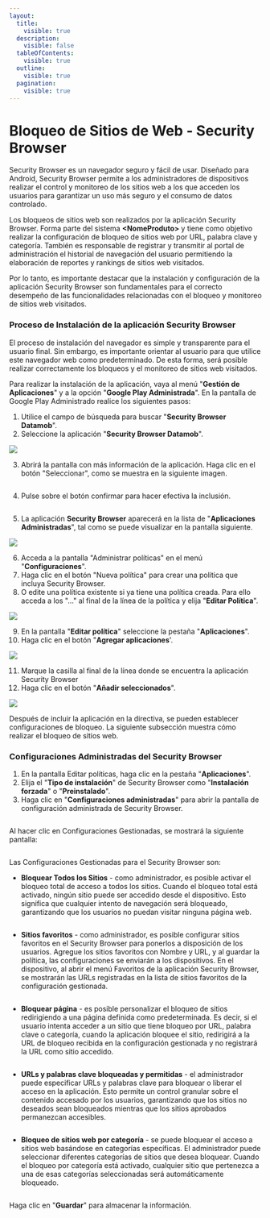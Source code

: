 ```yaml
---
layout:
  title:
    visible: true
  description:
    visible: false
  tableOfContents:
    visible: true
  outline:
    visible: true
  pagination:
    visible: true
---
```


# Bloqueo de Sitios de Web - Security Browser

Security Browser es un navegador seguro y fácil de usar. Diseñado para Android, Security Browser permite a los administradores de dispositivos realizar el control y monitoreo de los sitios web a los que acceden los usuarios para garantizar un uso más seguro y el consumo de datos controlado.

Los bloqueos de sitios web son realizados por la aplicación Security Browser. Forma parte del sistema **\<NomeProduto>** y tiene como objetivo realizar la configuración de bloqueo de sitios web por URL, palabra clave y categoría. También es responsable de registrar y transmitir al portal de administración el historial de navegación del usuario permitiendo la elaboración de reportes y rankings de sitios web visitados.

Por lo tanto, es importante destacar que la instalación y configuración de la aplicación Security Browser son fundamentales para el correcto desempeño de las funcionalidades relacionadas con el bloqueo y monitoreo de sitios web visitados.

### **Proceso de Instalación de la aplicación Security Browser**

El proceso de instalación del navegador es simple y transparente para el usuario final. Sin embargo, es importante orientar al usuario para que utilice este navegador web como predeterminado. De esta forma, será posible realizar correctamente los bloqueos y el monitoreo de sitios web visitados.

Para realizar la instalación de la aplicación, vaya al menú "**Gestión de Aplicaciones**" y a la opción "**Google Play Administrada**". En la pantalla de Google Play Administrado realice los siguientes pasos:

1. Utilice el campo de búsqueda para buscar "**Security Browser Datamob**".
2. Seleccione la aplicación "**Security Browser Datamob**".

![](<../../../../.gitbook/assets/0 (20).png>)

3. Abrirá la pantalla con más información de la aplicación. Haga clic en el botón "Seleccionar", como se muestra en la siguiente imagen.

<figure><img src="../../../../.gitbook/assets/image (75).png" alt=""><figcaption></figcaption></figure>

4. Pulse sobre el botón confirmar para hacer efectiva la inclusión.

<figure><img src="../../../../.gitbook/assets/image (76).png" alt=""><figcaption></figcaption></figure>

5. La aplicación **Security Browser** aparecerá en la lista de "**Aplicaciones Administradas**", tal como se puede visualizar en la pantalla siguiente.

![](<../../../../.gitbook/assets/3 (18).png>)

6. Acceda a la pantalla "Administrar políticas" en el menú "**Configuraciones**".
7. Haga clic en el botón "Nueva política" para crear una política que incluya Security Browser.
8. O edite una política existente si ya tiene una política creada. Para ello acceda a los "..." al final de la línea de la política y elija "**Editar Política**".

![](<../../../../.gitbook/assets/4 (15).png>)

9. En la pantalla "**Editar política**" seleccione la pestaña "**Aplicaciones**".
10. Haga clic en el botón "**Agregar aplicaciones**'.

![](<../../../../.gitbook/assets/5 (14).png>)

11. Marque la casilla al final de la línea donde se encuentra la aplicación Security Browser
12. Haga clic en el botón "**Añadir seleccionados**".

![](<../../../../.gitbook/assets/6 (14).png>)

Después de incluir la aplicación en la directiva, se pueden establecer configuraciones de bloqueo. La siguiente subsección muestra cómo realizar el bloqueo de sitios web.

### Configuraciones Administradas del Security Browser

1. En la pantalla Editar políticas, haga clic en la pestaña "**Aplicaciones**".
2. Elija el "**Tipo de instalación**" de Security Browser como "**Instalación forzada**" o "**Preinstalado**".
3. Haga clic en "**Configuraciones administradas**" para abrir la pantalla de configuración administrada de Security Browser.

<figure><img src="../../../../.gitbook/assets/Captura de tela 2024-07-10 155047.png" alt=""><figcaption></figcaption></figure>

Al hacer clic en Configuraciones Gestionadas, se mostrará la siguiente pantalla:

<figure><img src="../../../../.gitbook/assets/image (1) (1) (1) (1) (1) (1).png" alt=""><figcaption></figcaption></figure>

Las Configuraciones Gestionadas para el Security Browser son:&#x20;

* **Bloquear Todos los Sitios** - como administrador, es posible activar el bloqueo total de acceso a todos los sitios. Cuando el bloqueo total está activado, ningún sitio puede ser accedido desde el dispositivo. Esto significa que cualquier intento de navegación será bloqueado, garantizando que los usuarios no puedan visitar ninguna página web.

<figure><img src="../../../../.gitbook/assets/image (2) (1) (1) (1) (1).png" alt=""><figcaption></figcaption></figure>

* **Sitios favoritos** - como administrador, es posible configurar sitios favoritos en el Security Browser para ponerlos a disposición de los usuarios. Agregue los sitios favoritos con Nombre y URL, y al guardar la política, las configuraciones se enviarán a los dispositivos. En el dispositivo, al abrir el menú Favoritos de la aplicación Security Browser, se mostrarán las URLs registradas en la lista de sitios favoritos de la configuración gestionada.

<figure><img src="../../../../.gitbook/assets/image (3) (1) (1) (1).png" alt=""><figcaption></figcaption></figure>

* **Bloquear página** - es posible personalizar el bloqueo de sitios redirigiendo a una página definida como predeterminada. Es decir, si el usuario intenta acceder a un sitio que tiene bloqueo por URL, palabra clave o categoría, cuando la aplicación bloquee el sitio, redirigirá a la URL de bloqueo recibida en la configuración gestionada y no registrará la URL como sitio accedido.

<figure><img src="../../../../.gitbook/assets/image (4) (1) (1).png" alt=""><figcaption></figcaption></figure>

* **URLs y palabras clave bloqueadas y permitidas** - el administrador puede especificar URLs y palabras clave para bloquear o liberar el acceso en la aplicación. Esto permite un control granular sobre el contenido accesado por los usuarios, garantizando que los sitios no deseados sean bloqueados mientras que los sitios aprobados permanezcan accesibles.

<figure><img src="../../../../.gitbook/assets/image (5) (1).png" alt=""><figcaption></figcaption></figure>

* **Bloqueo de sitios web por categoría** - se puede bloquear el acceso a sitios web basándose en categorías específicas. El administrador puede seleccionar diferentes categorías de sitios que desea bloquear. Cuando el bloqueo por categoría está activado, cualquier sitio que pertenezca a una de esas categorías seleccionadas será automáticamente bloqueado.

<figure><img src="../../../../.gitbook/assets/image (6).png" alt=""><figcaption></figcaption></figure>

Haga clic en "**Guardar**" para almacenar la información.
